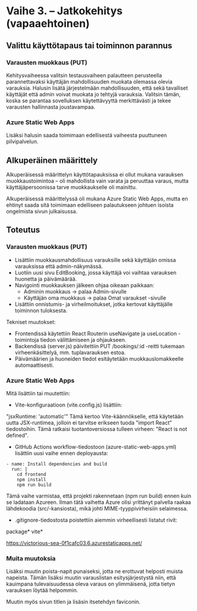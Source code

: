# Vaihe 3. – Jatkokehitys (vapaaehtoinen)

## Valittu käyttötapaus tai toiminnon parannus

### Varausten muokkaus (PUT)

Kehitysvaiheessa valitsin testausvaiheen palautteen perusteella parannettavaksi käyttäjän mahdollisuuden muokata olemassa olevia varauksia. Halusin lisätä järjestelmään mahdollisuuden, että sekä tavalliset käyttäjät että admin voivat muokata jo tehtyjä varauksia. Valitsin tämän, koska se parantaa sovelluksen käytettävyyttä merkittävästi ja tekee varausten hallinnasta joustavampaa.

### Azure Static Web Apps

Lisäksi halusin saada toimimaan edellisestä vaiheesta puuttuneen pilvipalvelun.

## Alkuperäinen määrittely

Alkuperäisessä määrittelyn käyttötapauksissa ei ollut mukana varauksen muokkaustoimintoa – oli mahdollista vain varata ja peruuttaa varaus, mutta käyttäjäpersoonissa tarve muokkaukselle oli mainittu.

Alkuperäisessä määrittelyssä oli mukana Azure Static Web Apps, mutta en ehtinyt saada sitä toimimaan edelliseen palautukseen johtuen isoista ongelmista sivun julkaisussa.

## Toteutus

### Varausten muokkaus (PUT)

- Lisättiin muokkausmahdollisuus varauksille sekä käyttäjän omissa varauksissa että admin-näkymässä.
- Luotiin uusi sivu EditBooking, jossa käyttäjä voi vaihtaa varauksen huonetta ja päivämäärää.
- Navigointi muokkauksen jälkeen ohjaa oikeaan paikkaan:
    - Adminin muokkaus → palaa Admin-sivulle
    - Käyttäjän oma muokkaus → palaa Omat varaukset -sivulle
- Lisättiin onnistumis- ja virheilmoitukset, jotka kertovat käyttäjälle toiminnon tuloksesta.

Tekniset muutokset:
- Frontendissä käytettiin React Routerin useNavigate ja useLocation -toimintoja tiedon välittämiseen ja ohjaukseen.
- Backendissä (server.js) päivitettiin PUT /bookings/:id -reitti tukemaan virheenkäsittelyä, mm. tuplavarauksen estoa.
- Päivämäärien ja huoneiden tiedot esitäytetään muokkauslomakkeelle automaattisesti.

### Azure Static Web Apps

Mitä lisättiin tai muutettiin:

- Vite-konfiguraatioon (vite.config.js) lisättiin:

"jsxRuntime: 'automatic'"
Tämä kertoo Vite-käännökselle, että käytetään uutta JSX-runtimea, jolloin ei tarvitse erikseen tuoda "import React" tiedostoihin. Tämä ratkaisi tuotantoversiossa tulleen virheen: "React is not defined".

- GitHub Actions workflow-tiedostoon (azure-static-web-apps.yml) lisättiin uusi vaihe ennen deployausta:

```
- name: Install dependencies and build
  run: |
    cd frontend
    npm install
    npm run build
```

Tämä vaihe varmistaa, että projekti rakennetaan (npm run build) ennen kuin se ladataan Azureen. Ilman tätä vaihetta Azure olisi yrittänyt palvella raakaa lähdekoodia (src/-kansiosta), mikä johti MIME-tyyppivirheisiin selaimessa.

- .gitignore-tiedostosta poistettiin aiemmin virheellisesti listatut rivit:

package*
vite*

https://victorious-sea-0f1cafc03.6.azurestaticapps.net/

### Muita muutoksia

Lisäksi muutin poista-napit punaiseksi, jotta ne erottuvat helposti muista napeista. Tämän lisäksi muutin varauslistan esitysjärjestystä niin, että kauimpana tulevaisuudessa oleva varaus on ylimmäisenä, jotta tietyn varauksen löytää helpommin.

Muutin myös sivun titlen ja lisäsin itsetehdyn faviconin.

